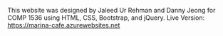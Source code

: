 This website was designed by Jaleed Ur Rehman and Danny Jeong for COMP 1536 using HTML, CSS, Bootstrap, and jQuery.
Live Version: https://marina-cafe.azurewebsites.net
